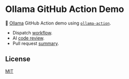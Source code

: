 # Ollama GitHub Action Demo

🦙 [Ollama](https://ollama.com/) GitHub Action demo using [`ollama-action`](https://github.com/ai-action/ollama-action).

- Dispatch [workflow](https://github.com/ai-action/ollama-github-action-demo/actions/workflows/ollama.yml).
- AI [code review](https://github.com/ai-action/ollama-github-action-demo/pull/1#issuecomment-2676715507).
- Pull request [summary](https://github.com/ai-action/ollama-github-action-demo/pull/10).

## License

[MIT](LICENSE)
